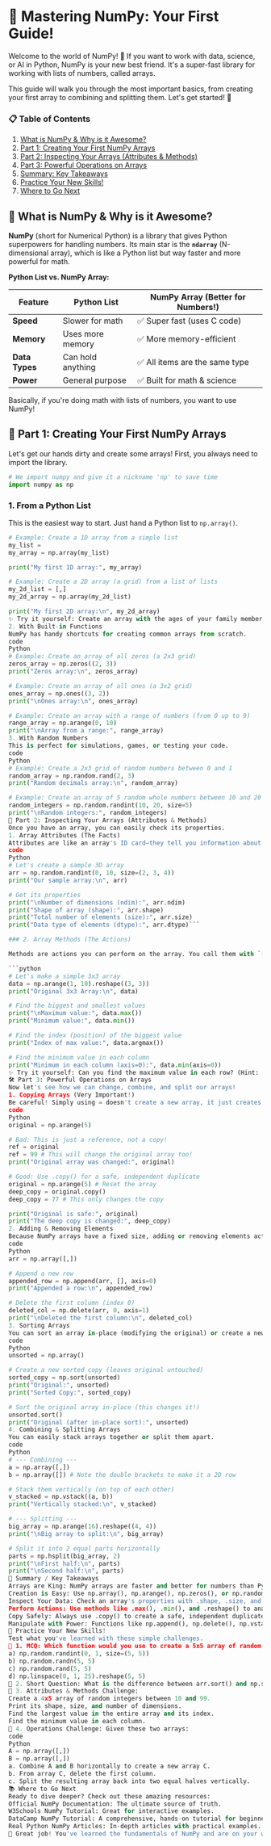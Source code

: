 # 🐍 Mastering NumPy: Your First Guide!

Welcome to the world of NumPy! 📘 If you want to work with data, science, or AI in Python, NumPy is your new best friend. It's a super-fast library for working with lists of numbers, called arrays.

This guide will walk you through the most important basics, from creating your first array to combining and splitting them. Let's get started! 🎯



### 📋 Table of Contents

1.  [What is NumPy & Why is it Awesome?](#-what-is-numpy--why-is-it-awesome)
2.  [Part 1: Creating Your First NumPy Arrays](#-part-1-creating-your-first-numpy-arrays)
3.  [Part 2: Inspecting Your Arrays (Attributes & Methods)](#-part-2-inspecting-your-arrays-attributes--methods)
4.  [Part 3: Powerful Operations on Arrays](#-part-3-powerful-operations-on-arrays)
5.  [Summary: Key Takeaways](#-summary--key-takeaways)
6.  [Practice Your New Skills!](#-practice-your-new-skills)
7.  [Where to Go Next](#-where-to-go-next)



## 🤔 What is NumPy & Why is it Awesome?

**NumPy** (short for Numerical Python) is a library that gives Python superpowers for handling numbers. Its main star is the **`ndarray`** (N-dimensional array), which is like a Python list but way faster and more powerful for math.

**Python List vs. NumPy Array:**

| Feature       | Python List         | NumPy Array (Better for Numbers!) |
|---------------|---------------------|-----------------------------------|
| **Speed**     | Slower for math     | ✅ Super fast (uses C code)       |
| **Memory**    | Uses more memory    | ✅ More memory-efficient          |
| **Data Types**| Can hold anything   | ✅ All items are the same type    |
| **Power**     | General purpose     | ✅ Built for math & science       |

Basically, if you're doing math with lists of numbers, you want to use NumPy!



## 📖 Part 1: Creating Your First NumPy Arrays

Let's get our hands dirty and create some arrays! First, you always need to import the library.

```python
# We import numpy and give it a nickname 'np' to save time
import numpy as np
```

### 1. From a Python List

This is the easiest way to start. Just hand a Python list to `np.array()`.

```python
# Example: Create a 1D array from a simple list
my_list =
my_array = np.array(my_list)

print("My first 1D array:", my_array)

# Example: Create a 2D array (a grid) from a list of lists
my_2d_list = [,]
my_2d_array = np.array(my_2d_list)

print("My first 2D array:\n", my_2d_array)
✨ Try it yourself: Create an array with the ages of your family members!
2. With Built-in Functions
NumPy has handy shortcuts for creating common arrays from scratch.
code
Python
# Example: Create an array of all zeros (a 2x3 grid)
zeros_array = np.zeros((2, 3))
print("Zeros array:\n", zeros_array)

# Example: Create an array of all ones (a 3x2 grid)
ones_array = np.ones((3, 2))
print("\nOnes array:\n", ones_array)

# Example: Create an array with a range of numbers (from 0 up to 9)
range_array = np.arange(0, 10)
print("\nArray from a range:", range_array)
3. With Random Numbers
This is perfect for simulations, games, or testing your code.
code
Python
# Example: Create a 2x3 grid of random numbers between 0 and 1
random_array = np.random.rand(2, 3)
print("Random decimals array:\n", random_array)

# Example: Create an array of 5 random whole numbers between 10 and 20
random_integers = np.random.randint(10, 20, size=5)
print("\nRandom integers:", random_integers)
🔎 Part 2: Inspecting Your Arrays (Attributes & Methods)
Once you have an array, you can easily check its properties.
1. Array Attributes (The Facts)
Attributes are like an array's ID card—they tell you information about it. You access them without ().
code
Python
# Let's create a sample 3D array
arr = np.random.randint(0, 10, size=(2, 3, 4))
print("Our sample array:\n", arr)

# Get its properties
print("\nNumber of dimensions (ndim):", arr.ndim)
print("Shape of array (shape):", arr.shape)
print("Total number of elements (size):", arr.size)
print("Data type of elements (dtype):", arr.dtype)```

### 2. Array Methods (The Actions)

Methods are actions you can perform on the array. You call them with `()`.

```python
# Let's make a simple 3x3 array
data = np.arange(1, 10).reshape((3, 3))
print("Original 3x3 Array:\n", data)

# Find the biggest and smallest values
print("\nMaximum value:", data.max())
print("Minimum value:", data.min())

# Find the index (position) of the biggest value
print("Index of max value:", data.argmax())

# Find the minimum value in each column
print("Minimum in each column (axis=0):", data.min(axis=0))
✨ Try it yourself: Can you find the maximum value in each row? (Hint: use axis=1).
🛠️ Part 3: Powerful Operations on Arrays
Now let's see how we can change, combine, and split our arrays!
1. Copying Arrays (Very Important!)
Be careful! Simply using = doesn't create a new array, it just creates another name for the same one. To make a true, independent copy, you must use .copy().
code
Python
original = np.arange(5)

# Bad: This is just a reference, not a copy!
ref = original
ref = 99 # This will change the original array too!
print("Original array was changed:", original)

# Good: Use .copy() for a safe, independent duplicate
original = np.arange(5) # Reset the array
deep_copy = original.copy()
deep_copy = 77 # This only changes the copy

print("Original is safe:", original)
print("The deep copy is changed:", deep_copy)
2. Adding & Removing Elements
Because NumPy arrays have a fixed size, adding or removing elements actually creates a new array.
code
Python
arr = np.array([,])

# Append a new row
appended_row = np.append(arr, [], axis=0)
print("Appended a row:\n", appended_row)

# Delete the first column (index 0)
deleted_col = np.delete(arr, 0, axis=1)
print("\nDeleted the first column:\n", deleted_col)
3. Sorting Arrays
You can sort an array in-place (modifying the original) or create a new sorted copy.
code
Python
unsorted = np.array()

# Create a new sorted copy (leaves original untouched)
sorted_copy = np.sort(unsorted)
print("Original:", unsorted)
print("Sorted Copy:", sorted_copy)

# Sort the original array in-place (this changes it!)
unsorted.sort()
print("Original (after in-place sort):", unsorted)
4. Combining & Splitting Arrays
You can easily stack arrays together or split them apart.
code
Python
# --- Combining ---
a = np.array([,])
b = np.array([]) # Note the double brackets to make it a 2D row

# Stack them vertically (on top of each other)
v_stacked = np.vstack((a, b))
print("Vertically stacked:\n", v_stacked)

# --- Splitting ---
big_array = np.arange(16).reshape((4, 4))
print("\nBig array to split:\n", big_array)

# Split it into 2 equal parts horizontally
parts = np.hsplit(big_array, 2)
print("\nFirst half:\n", parts)
print("\nSecond half:\n", parts)
🧠 Summary / Key Takeaways
Arrays are King: NumPy arrays are faster and better for numbers than Python lists.
Creation is Easy: Use np.array(), np.arange(), np.zeros(), or np.random to make arrays.
Inspect Your Data: Check an array's properties with .shape, .size, and .dtype.
Perform Actions: Use methods like .max(), .min(), and .reshape() to analyze data.
Copy Safely: Always use .copy() to create a safe, independent duplicate of an array.
Manipulate with Power: Functions like np.append(), np.delete(), np.vstack(), and np.hsplit() help you restructure your data.
🎯 Practice Your New Skills!
Test what you've learned with these simple challenges.
🔹 1. MCQ: Which function would you use to create a 5x5 array of random numbers where each number is equally likely to be from [0.0, 1.0)?
a) np.random.randint(0, 1, size=(5, 5))
b) np.random.randn(5, 5)
c) np.random.rand(5, 5)
d) np.linspace(0, 1, 25).reshape(5, 5)
🔹 2. Short Question: What is the difference between arr.sort() and np.sort(arr)? When would you choose one over the other?
🔹 3. Attributes & Methods Challenge:
Create a 4x5 array of random integers between 10 and 99.
Print its shape, size, and number of dimensions.
Find the largest value in the entire array and its index.
Find the minimum value in each column.
🔹 4. Operations Challenge: Given these two arrays:
code
Python
A = np.array([,])
B = np.array([,])
a. Combine A and B horizontally to create a new array C.
b. From array C, delete the first column.
c. Split the resulting array back into two equal halves vertically.
📚 Where to Go Next
Ready to dive deeper? Check out these amazing resources:
Official NumPy Documentation: The ultimate source of truth.
W3Schools NumPy Tutorial: Great for interactive examples.
DataCamp NumPy Tutorial: A comprehensive, hands-on tutorial for beginners.
Real Python NumPy Articles: In-depth articles with practical examples.
🎉 Great job! You've learned the fundamentals of NumPy and are on your way to becoming a data wizard! Keep exploring! 💪
